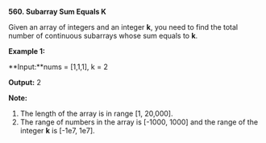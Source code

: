 **560. Subarray Sum Equals K**

Given an array of integers and an integer **k**, you need to find the total number of continuous subarrays whose sum equals to **k**.

**Example 1:**

**Input:**nums = [1,1,1], k = 2

**Output:** 2

**Note:**

1. The length of the array is in range [1, 20,000].
2. The range of numbers in the array is [-1000, 1000] and the range of the integer **k** is [-1e7, 1e7].
